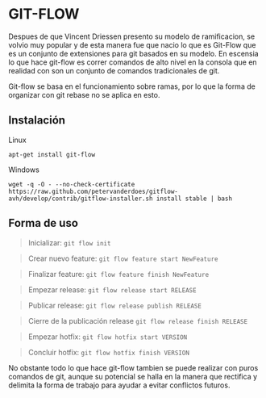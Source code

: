 # GIT-FLOW
Despues de que Vincent Driessen presento su modelo de ramificacion, se volvio muy popular y de esta manera fue que nacio lo que es Git-Flow que es un conjunto de extensiones para git basados en su modelo. En escensia lo que hace git-flow es correr comandos de alto nivel en la consola que en realidad con son un conjunto de comandos tradicionales de git.

Git-flow se basa en el funcionamiento sobre ramas, por lo que la forma de organizar con git rebase no se aplica en esto.

## Instalación
Linux
```
apt-get install git-flow
```
Windows
```
wget -q -O - --no-check-certificate https://raw.github.com/petervanderdoes/gitflow-avh/develop/contrib/gitflow-installer.sh install stable | bash
```
## Forma de uso
>Inicializar:     `git flow init`

>Crear nuevo feature: `git flow feature start NewFeature`

>Finalizar feature: `git flow feature finish NewFeature`

>Empezar release: `git flow release start RELEASE`

>Publicar release: `git flow release publish RELEASE`

>Cierre de la publicación release `git flow release finish RELEASE`

>Empezar hotfix: `git flow hotfix start VERSION`

>Concluir hotfix: `git flow hotfix finish VERSION`

No obstante todo lo que hace git-flow tambien se puede realizar con puros comandos de git, aunque su potencial se halla en la manera que rectifica y delimita la forma de trabajo para ayudar a evitar conflictos futuros.
